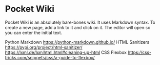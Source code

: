 # Pocket Wiki

Pocket Wiki is an absolutely bare-bones wiki. It uses Markdown syntax.
To create a new page, add a link to it and click on it. The editor
will open so you can enter the initial text.

Python Markdown
	https://python-markdown.github.io/
HTML Sanitizers
	https://pypi.org/project/html-sanitizer/
	https://lxml.de/lxmlhtml.html#cleaning-up-html
CSS Flexbox
	https://css-tricks.com/snippets/css/a-guide-to-flexbox/

